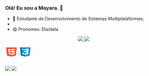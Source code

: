 ### Olá! Eu sou a Mayara. 👋

- 🌱 Estudante de Desenvolvimento de Sistemas Multiplataformas;
- 
-  😄 Pronomes: Ela/dela.
<div align="center">
  <a href="https://github.com/mayarakaren">
  <img height="180em" src="https://github-readme-stats.vercel.app/api?username=mayarakaren&show_icons=true&theme=dracula&include_all_commits=true&count_private=true"/>
  <img height="180em" src="https://github-readme-stats.vercel.app/api/top-langs/?username=mayarakaren&layout=compact&langs_count=7&theme=dracula"/>
</div>
  <div style="display: inline_block"><br>
  
  <img align="center" alt="Rafa-HTML" height="30" width="40" src="https://raw.githubusercontent.com/devicons/devicon/master/icons/html5/html5-original.svg">
  <img align="center" alt="Rafa-CSS" height="30" width="40" src="https://raw.githubusercontent.com/devicons/devicon/master/icons/css3/css3-original.svg">
</div>
  
  ##
  
 <div> 
     <a href = "mailto:mayaramarques9738@gmail.com"><img src="https://img.shields.io/badge/-Gmail-%23333?style=for-the-badge&logo=gmail&logoColor=white" target="_blank"></a>
    <a href="https://www.linkedin.com/in/mayara-karen-808059211/" target="_blank"><img src="https://img.shields.io/badge/-LinkedIn-%230077B5?style=for-the-badge&logo=linkedin&logoColor=white" target="_blank"></a>  
</div>
